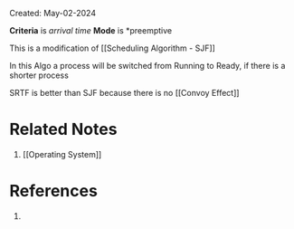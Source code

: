 Created: May-02-2024

**Criteria** is *arrival time*
**Mode** is *preemptive

This is a modification of [[Scheduling Algorithm - SJF]]

In this Algo a process will be switched from Running to Ready, if there is a shorter process

SRTF is better than SJF because there is no [[Convoy Effect]]

# Related Notes

1. [[Operating System]]
# References

1. 